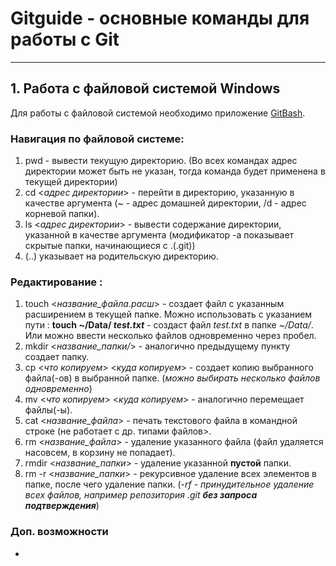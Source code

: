 # Gitguide - основные команды для работы с Git
---
## 1. Работа с файловой системой Windows  
 Для работы с файловой системой необходимо приложение [GitBash](https://git-scm.com/download/win "Следует скачать Standalone Installer").
### Навигация по файловой системе:
1. pwd - вывести текущую директорию. (Во всех командах адрес директории может быть не указан, тогда команда будет применена в текущей директории)
2. cd <*адрес директории*> - перейти в директорию, указанную в качестве аргумента (~ - адрес домашней директории, /d - адрес корневой папки).
3. ls <*адрес директории*> - вывести содержание директории, указанной в качестве аргумента (модификатор -а показывает скрытые папки, начинающиеся с .(.git))
4. (..) указывает на родительскую директорию.
### Редактирование :
1. touch <*название_файла.расш*> - создает файл с указанным расширением в текущей папке. Можно использовать с указанием пути : **touch ~/Data/ *test.txt*** - создаст файл *test.txt* в папке *~/Data/*. <br>
Или можно ввести несколько файлов одновременно через пробел.
2. mkdir <*название_папки/*> - аналогично предыдущему пункту создает папку.
3. cp <*что копируем*> <*куда копируем*> - создает копию выбранного файла(-ов) в выбранной папке. (*можно выбирать несколько файлов одновременно*)
4. mv <*что копируем*> <*куда копируем*> - аналогично перемещает файлы(-ы).
5. cat <*название_файла*> - печать текстового файла в командной строке (не работает с др. типами файлов>.
6. rm <*название_файла*> - удаление указанного файла (файл удаляется насовсем, в корзину не попадает).
7. rmdir <*название_папки*> - удаление указанной **пустой** папки.
8. rm -r <*название_папки*> - рекурсивное удаление всех элементов в папке, после чего удаление папки. (*-rf - принудительное удаление всех файлов, например репозитория .git **без запроса подтверждения***)
### Доп. возможности
* 

